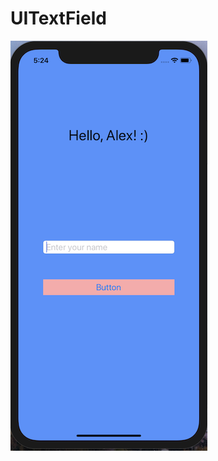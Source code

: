 # UITextField
![Иллюстрация к проекту](https://github.com/nikakoda/UITextField/blob/master/Screenshot/screen.png)
